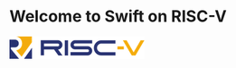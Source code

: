 # Welcome to Swift on RISC-V

![img](https://github.com/swift-riscv/.github/blob/main/RISC-V-logo-small.png)
